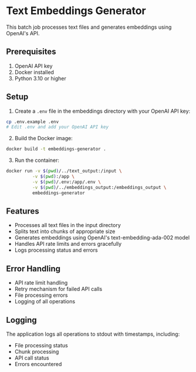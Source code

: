# Text Embeddings Generator

This batch job processes text files and generates embeddings using OpenAI's API.

## Prerequisites

1. OpenAI API key
2. Docker installed
3. Python 3.10 or higher

## Setup

1. Create a `.env` file in the embeddings directory with your OpenAI API key:
```bash
cp .env.example .env
# Edit .env and add your OpenAI API key
```

2. Build the Docker image:
```bash
docker build -t embeddings-generator .
```

3. Run the container:
```bash
docker run -v $(pwd)/../text_output:/input \
          -v $(pwd):/app \
          -v $(pwd)/.env:/app/.env \
          -v $(pwd)/../embeddings_output:/embeddings_output \
          embeddings-generator
```

## Features

- Processes all text files in the input directory
- Splits text into chunks of appropriate size
- Generates embeddings using OpenAI's text-embedding-ada-002 model
- Handles API rate limits and errors gracefully
- Logs processing status and errors

## Error Handling

- API rate limit handling
- Retry mechanism for failed API calls
- File processing errors
- Logging of all operations

## Logging

The application logs all operations to stdout with timestamps, including:
- File processing status
- Chunk processing
- API call status
- Errors encountered


